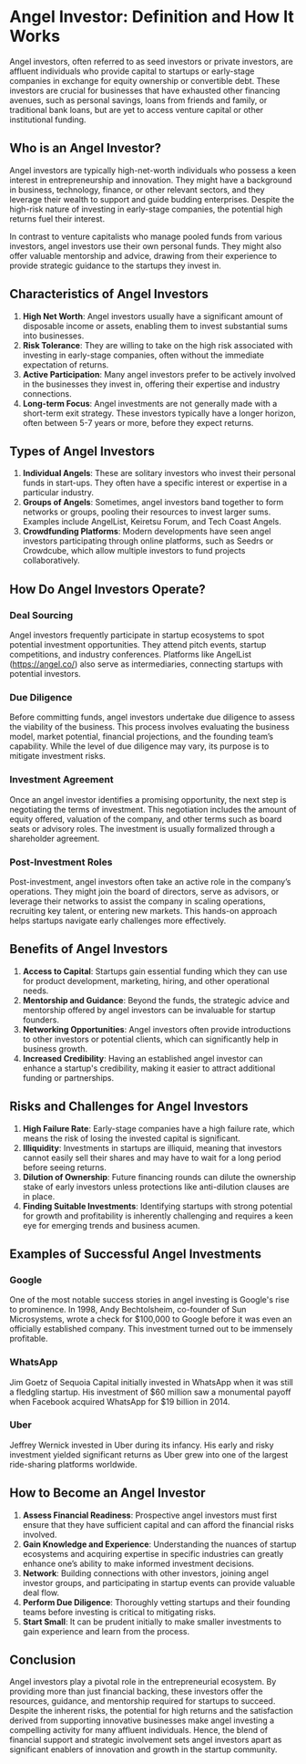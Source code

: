 # Angel Investor: Definition and How It Works

Angel investors, often referred to as seed investors or private investors, are affluent individuals who provide capital to startups or early-stage companies in exchange for equity ownership or convertible debt. These investors are crucial for businesses that have exhausted other financing avenues, such as personal savings, loans from friends and family, or traditional bank loans, but are yet to access venture capital or other institutional funding.

## Who is an Angel Investor?

Angel investors are typically high-net-worth individuals who possess a keen interest in entrepreneurship and innovation. They might have a background in business, technology, finance, or other relevant sectors, and they leverage their wealth to support and guide budding enterprises. Despite the high-risk nature of investing in early-stage companies, the potential high returns fuel their interest.

In contrast to venture capitalists who manage pooled funds from various investors, angel investors use their own personal funds. They might also offer valuable mentorship and advice, drawing from their experience to provide strategic guidance to the startups they invest in.

## Characteristics of Angel Investors

1. **High Net Worth**: Angel investors usually have a significant amount of disposable income or assets, enabling them to invest substantial sums into businesses.
2. **Risk Tolerance**: They are willing to take on the high risk associated with investing in early-stage companies, often without the immediate expectation of returns.
3. **Active Participation**: Many angel investors prefer to be actively involved in the businesses they invest in, offering their expertise and industry connections.
4. **Long-term Focus**: Angel investments are not generally made with a short-term exit strategy. These investors typically have a longer horizon, often between 5-7 years or more, before they expect returns.

## Types of Angel Investors

1. **Individual Angels**: These are solitary investors who invest their personal funds in start-ups. They often have a specific interest or expertise in a particular industry.
2. **Groups of Angels**: Sometimes, angel investors band together to form networks or groups, pooling their resources to invest larger sums. Examples include AngelList, Keiretsu Forum, and Tech Coast Angels.
3. **Crowdfunding Platforms**: Modern developments have seen angel investors participating through online platforms, such as Seedrs or Crowdcube, which allow multiple investors to fund projects collaboratively.

## How Do Angel Investors Operate?

### Deal Sourcing

Angel investors frequently participate in startup ecosystems to spot potential investment opportunities. They attend pitch events, startup competitions, and industry conferences. Platforms like AngelList (https://angel.co/) also serve as intermediaries, connecting startups with potential investors.

### Due Diligence

Before committing funds, angel investors undertake due diligence to assess the viability of the business. This process involves evaluating the business model, market potential, financial projections, and the founding team’s capability. While the level of due diligence may vary, its purpose is to mitigate investment risks.

### Investment Agreement

Once an angel investor identifies a promising opportunity, the next step is negotiating the terms of investment. This negotiation includes the amount of equity offered, valuation of the company, and other terms such as board seats or advisory roles. The investment is usually formalized through a shareholder agreement.

### Post-Investment Roles

Post-investment, angel investors often take an active role in the company’s operations. They might join the board of directors, serve as advisors, or leverage their networks to assist the company in scaling operations, recruiting key talent, or entering new markets. This hands-on approach helps startups navigate early challenges more effectively.

## Benefits of Angel Investors

1. **Access to Capital**: Startups gain essential funding which they can use for product development, marketing, hiring, and other operational needs.
2. **Mentorship and Guidance**: Beyond the funds, the strategic advice and mentorship offered by angel investors can be invaluable for startup founders.
3. **Networking Opportunities**: Angel investors often provide introductions to other investors or potential clients, which can significantly help in business growth.
4. **Increased Credibility**: Having an established angel investor can enhance a startup's credibility, making it easier to attract additional funding or partnerships.

## Risks and Challenges for Angel Investors

1. **High Failure Rate**: Early-stage companies have a high failure rate, which means the risk of losing the invested capital is significant.
2. **Illiquidity**: Investments in startups are illiquid, meaning that investors cannot easily sell their shares and may have to wait for a long period before seeing returns.
3. **Dilution of Ownership**: Future financing rounds can dilute the ownership stake of early investors unless protections like anti-dilution clauses are in place.
4. **Finding Suitable Investments**: Identifying startups with strong potential for growth and profitability is inherently challenging and requires a keen eye for emerging trends and business acumen.

## Examples of Successful Angel Investments

### Google

One of the most notable success stories in angel investing is Google's rise to prominence. In 1998, Andy Bechtolsheim, co-founder of Sun Microsystems, wrote a check for $100,000 to Google before it was even an officially established company. This investment turned out to be immensely profitable.

### WhatsApp

Jim Goetz of Sequoia Capital initially invested in WhatsApp when it was still a fledgling startup. His investment of $60 million saw a monumental payoff when Facebook acquired WhatsApp for $19 billion in 2014.

### Uber

Jeffrey Wernick invested in Uber during its infancy. His early and risky investment yielded significant returns as Uber grew into one of the largest ride-sharing platforms worldwide.

## How to Become an Angel Investor

1. **Assess Financial Readiness**: Prospective angel investors must first ensure that they have sufficient capital and can afford the financial risks involved.
2. **Gain Knowledge and Experience**: Understanding the nuances of startup ecosystems and acquiring expertise in specific industries can greatly enhance one’s ability to make informed investment decisions.
3. **Network**: Building connections with other investors, joining angel investor groups, and participating in startup events can provide valuable deal flow.
4. **Perform Due Diligence**: Thoroughly vetting startups and their founding teams before investing is critical to mitigating risks.
5. **Start Small**: It can be prudent initially to make smaller investments to gain experience and learn from the process.

## Conclusion

Angel investors play a pivotal role in the entrepreneurial ecosystem. By providing more than just financial backing, these investors offer the resources, guidance, and mentorship required for startups to succeed. Despite the inherent risks, the potential for high returns and the satisfaction derived from supporting innovative businesses make angel investing a compelling activity for many affluent individuals. Hence, the blend of financial support and strategic involvement sets angel investors apart as significant enablers of innovation and growth in the startup community.
